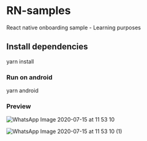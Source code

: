 # RN-samples
React native onboarding sample - Learning purposes

## Install dependencies

yarn install

### Run on android
yarn android

### Preview
![WhatsApp Image 2020-07-15 at 11 53 10](https://user-images.githubusercontent.com/31039405/87561578-4185c780-c693-11ea-9b0a-cacc969d6452.jpeg)

![WhatsApp Image 2020-07-15 at 11 53 10 (1)](https://user-images.githubusercontent.com/31039405/87561572-3f236d80-c693-11ea-8a6c-f05dbbcd942d.jpeg)
